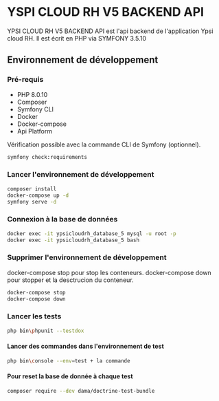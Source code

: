 # YSPI CLOUD RH V5 BACKEND API

YPSI CLOUD RH V5 BACKEND API  est l'api backend de l'application Ypsi cloud RH.
Il est écrit en PHP via SYMFONY 3.5.10

## Environnement de développement

### Pré-requis 
   * PHP 8.0.10
   * Composer 
   * Symfony CLI 
   * Docker 
   * Docker-compose
   * Api Platform


Vérification possible avec la commande CLI de Symfony (optionnel).

```bash
symfony check:requirements
```

### Lancer l'environnement de développement

```bash
composer install
docker-compose up -d 
symfony serve -d
```

### Connexion à la base de données

```bash
docker exec -it ypsicloudrh_database_5 mysql -u root -p
docker exec -it ypsicloudrh_database_5 bash
```

### Supprimer l'environnement de développement

docker-compose stop pour stop les conteneurs.
docker-compose down pour stopper et la desctrucion du conteneur.

```bash
docker-compose stop 
docker-compose down
```

### Lancer les tests 
```bash
php bin\phpunit --testdox
```


#### Lancer des commandes dans l'environnement de test

```bash
php bin\console --env=test + la commande
```

#### Pour reset la base de donnée à chaque test

```bash
composer require --dev dama/doctrine-test-bundle
```
